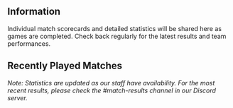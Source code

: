 ## Information

Individual match scorecards and detailed statistics will be shared here as games are completed. Check back regularly for the latest results and team performances.


## Recently Played Matches
*Note: Statistics are updated as our staff have availability. For the most recent results, please check the #match-results channel in our Discord server.*
<div id="west-season-matches"></div>